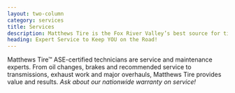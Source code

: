 ```yaml
---
layout: two-column
category: services
title: Services
description: Matthews Tire is the Fox River Valley’s best source for tires and auto service. Customers in Green Bay, Appleton, Fond du Lac & Waupaca trust Matthews Tire.
heading: Expert Service to Keep YOU on the Road!
---
```


Matthews Tire™ ASE-certified technicians are service and maintenance experts. From oil changes, brakes and recommended service to transmissions, exhaust work and major overhauls, Matthews Tire provides value and results. *Ask about our nationwide warranty on service!*